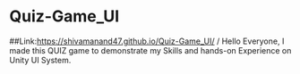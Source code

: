 # Quiz-Game_UI
##Link:https://shivamanand47.github.io/Quiz-Game_UI/
/ Hello Everyone, I made this QUIZ game to demonstrate my Skills and hands-on Experience on Unity UI System.
